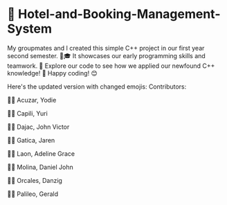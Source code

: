 # 🏨 Hotel-and-Booking-Management-System
My groupmates and I created this simple C++ project in our first year second semester. 👥🎓 It showcases our early programming skills and teamwork. 🤝 Explore our code to see how we applied our newfound C++ knowledge! 🌟 Happy coding! 😊

Here's the updated version with changed emojis:
Contributors:

👨‍💼 Acuzar, Yodie

👨‍💼 Capili, Yuri

👨‍💼 Dajac, John Victor

👨‍💼 Gatica, Jaren

👩‍💼 Laon, Adeline Grace

👨‍💼 Molina, Daniel John

👨‍💼 Orcales, Danzig

👨‍💼 Palileo, Gerald
